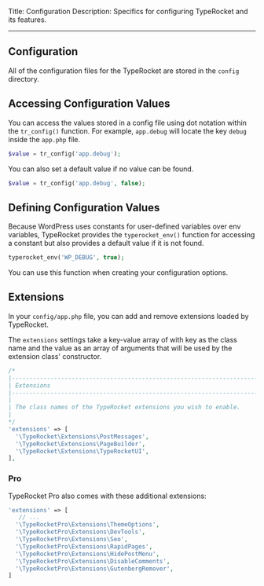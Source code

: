 Title: Configuration
Description: Specifics for configuring TypeRocket and its features.

---

## Configuration

All of the configuration files for the TypeRocket are stored in the `config` directory.


## Accessing Configuration Values

You can access the values stored in a config file using dot notation within the `tr_config()` function. For example, `app.debug` will locate the key `debug` inside the `app.php` file.

```php
$value = tr_config('app.debug');
```

You can also set a default value if no value can be found.

```php
$value = tr_config('app.debug', false);
```

## Defining Configuration Values

Because WordPress uses constants for user-defined variables over env variables, TypeRocket provides the `typerocket_env()` function for accessing a constant but also provides a default value if it is not found.

```php
typerocket_env('WP_DEBUG', true);
```

You can use this function when creating your configuration options.

## Extensions

In your `config/app.php` file, you can add and remove extensions loaded by TypeRocket.

The `extensions` settings take a key-value array of with key as the class name and the value as an array of arguments that will be used by the extension class' constructor. 

```php
/*
|--------------------------------------------------------------------------  
| Extensions  
|--------------------------------------------------------------------------  
|  
| The class names of the TypeRocket extensions you wish to enable.  
|  
*/  
'extensions' => [  
  '\TypeRocket\Extensions\PostMessages',
  '\TypeRocket\Extensions\PageBuilder',
  '\TypeRocket\Extensions\TypeRocketUI',
],
```

### Pro

TypeRocket Pro also comes with these additional extensions:

```php
'extensions' => [
   // ... 
  '\TypeRocketPro\Extensions\ThemeOptions',
  '\TypeRocketPro\Extensions\DevTools',
  '\TypeRocketPro\Extensions\Seo',
  '\TypeRocketPro\Extensions\RapidPages',
  '\TypeRocketPro\Extensions\HidePostMenu',
  '\TypeRocketPro\Extensions\DisableComments',
  '\TypeRocketPro\Extensions\GutenbergRemover',
]
```